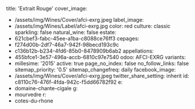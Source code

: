 title: 'Extrait Rouge'
cover_image:
  - /assets/img/Wines/Cover/afci-exrg.jpeg
label_image:
  - /assets/img/Wines/Label/afci-exrg.jpg
color: red
culture: classic
sparkling: false
natural_wine: false
estate:
  - 621cbef3-fabc-45ee-a1ba-c8088ce76ff3
cepages:
  - f274d00b-2df7-46a7-942f-98becd193c9c
  - c136b12b-b234-4fd6-85b0-8478909b6ab2
appellations:
  - 455bfce1-3e57-496a-accb-6810c97e7540
odoo: AFCI-EXRG
variants:
  -
    millesime: '2015'
    active: true
page_no_index: false
no_follow_links: false
sitemap_priority: '0.5'
sitemap_changefreq: daily
facebook_image:
  - /assets/img/Wines/Cover/afci-exrg.jpeg
twitter_share_setting: inherit
id: c8110c76-476f-4fda-942c-f5dd66782f92
e:
  - domaine-chante-cigale
g:
  - mourvedre
r:
  - cotes-du-rhone
